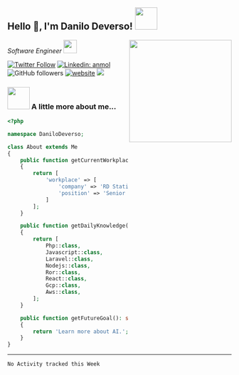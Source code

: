 <h2>Hello 🤗, I'm Danilo Deverso! <img src="https://media.giphy.com/media/12oufCB0MyZ1Go/giphy.gif" width="50"></h2>
<img align='right' src="https://media.giphy.com/media/M9gbBd9nbDrOTu1Mqx/giphy.gif" width="230">
<p><em>Software Engineer <img src="https://media.giphy.com/media/WUlplcMpOCEmTGBtBW/giphy.gif" width="30"> 
</em></p>

[![Twitter Follow](https://img.shields.io/twitter/follow/deverso?label=Follow)](https://twitter.com/intent/follow?screen_name=deverso)
[![Linkedin: anmol](https://img.shields.io/badge/-danilodeverso-blue?style=flat-square&logo=Linkedin&logoColor=white&link=https://www.linkedin.com/in/danilodeverso/)](https://www.linkedin.com/in/danilodeverso/)
![GitHub followers](https://img.shields.io/github/followers/deverso?label=Follow&style=social)
[![website](https://img.shields.io/badge/Website-46a2f1.svg?&style=flat-square&logo=Google-Chrome&logoColor=white&link=https://deverso.dev/)](https://deverso.dev/)
![](https://visitor-badge.glitch.me/badge?page_id=deverso)

### <img src="https://media.giphy.com/media/VgCDAzcKvsR6OM0uWg/giphy.gif" width="50"> A little more about me...  

```php
<?php

namespace DaniloDeverso;

class About extends Me
{
    public function getCurrentWorkplace(): array
    {
        return [
            'workplace' => [
                'company' => 'RD Station',
                'position' => 'Senior Software Engineer'         
            ]
        ];
    }

    public function getDailyKnowledge(): array
    {
        return [
            Php::class,
            Javascript::class,
            Laravel::class,
            Nodejs::class,
            Ror::class,
            React::class,
            Gcp::class,
            Aws::class,
        ];
    }

    public function getFutureGoal(): string
    {
        return 'Learn more about AI.';
    }
}
```

---
<!--START_SECTION:waka-->
```text
No Activity tracked this Week
```
<!--END_SECTION:waka-->
